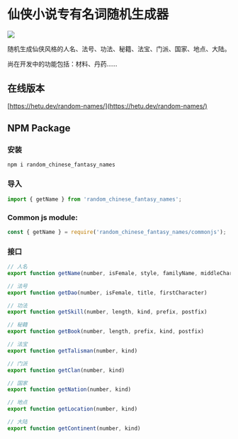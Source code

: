 # 仙侠小说专有名词随机生成器

<a title="NPM" href="https://www.npmjs.com/package/random_chinese_fantasy_names" ><img src="https://img.shields.io/npm/v/random_chinese_fantasy_names" /></a>

随机生成仙侠风格的人名、法号、功法、秘籍、法宝、门派、国家、地点、大陆。

尚在开发中的功能包括：材料、丹药……

## 在线版本

[https://hetu.dev/random-names/](https://hetu.dev/random-names/)

## NPM Package

### 安装

```
npm i random_chinese_fantasy_names
```

### 导入

```javascript
import { getName } from 'random_chinese_fantasy_names';
```

### Common js module:

```javascript
const { getName } = require('random_chinese_fantasy_names/commonjs');
```

### 接口

```javascript
// 人名
export function getName(number, isFemale, style, familyName, middleCharacter)

// 法号
export function getDao(number, isFemale, title, firstCharacter)

// 功法
export function getSkill(number, length, kind, prefix, postfix)

// 秘籍
export function getBook(number, length, prefix, kind, postfix)

// 法宝
export function getTalisman(number, kind)

// 门派
export function getClan(number, kind)

// 国家
export function getNation(number, kind)

// 地点
export function getLocation(number, kind)

// 大陆
export function getContinent(number, kind)

```
